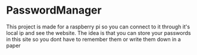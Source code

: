 # PasswordManager
This project is made for a raspberry pi so you can connect to it through it's local ip and see the website. The idea is that you can store your passwords in this site so you dont have to remember them or write them down in a paper

